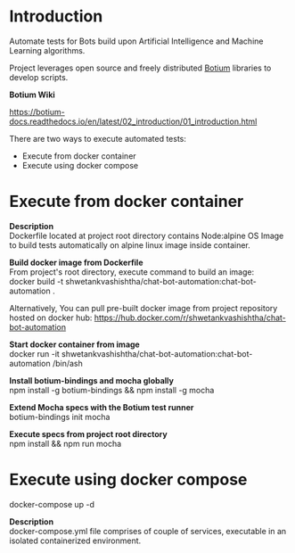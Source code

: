 # Introduction

Automate tests for Bots build upon Artificial Intelligence and Machine Learning algorithms.

Project leverages open source and freely distributed <a href='https://github.com/codeforequity-at/botium-core'>Botium</a> libraries to develop scripts.

<b>Botium Wiki</b>

https://botium-docs.readthedocs.io/en/latest/02_introduction/01_introduction.html

There are two ways to execute automated tests:
  * Execute from docker container
  * Execute using docker compose

# Execute from docker container
<b>Description</b><br>
Dockerfile located at project root directory contains Node:alpine OS Image to build tests automatically on alpine linux image inside container. 

<b>Build docker image from Dockerfile</b><br>
From project's root directory, execute command to build an image:<br>
docker build -t shwetankvashishtha/chat-bot-automation:chat-bot-automation .

Alternatively, You can pull pre-built docker image from project repository hosted on docker hub: https://hub.docker.com/r/shwetankvashishtha/chat-bot-automation

<b>Start docker container from image</b><br>
docker run -it shwetankvashishtha/chat-bot-automation:chat-bot-automation /bin/ash

<b>Install botium-bindings and mocha globally</b><br>
npm install -g botium-bindings && npm install -g mocha<br>

<b>Extend Mocha specs with the Botium test runner</b><br>
botium-bindings init mocha<br>

<b>Execute specs from project root directory</b><br>
npm install && npm run mocha

# Execute using docker compose
docker-compose up -d
  
<b>Description</b><br>
docker-compose.yml file comprises of couple of services, executable in an isolated containerized environment.
